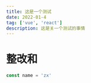 ```yaml
---
title: 这是一个测试
date: 2022-01-4
tag: ['vue', 'react']
description: 这是关一个测试的事情
---
```


# 整改和

```ts
const name = 'zx'
```
